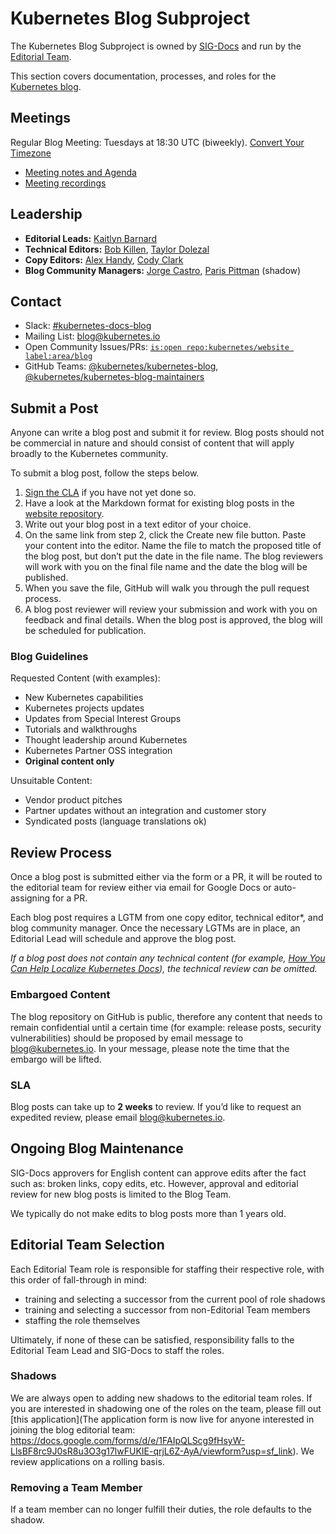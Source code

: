 # Kubernetes Blog Subproject

The Kubernetes Blog Subproject is owned by [SIG-Docs](https://github.com/kubernetes/community/tree/master/sig-docs) and run by the [Editorial Team](#leadership).

This section covers documentation, processes, and roles for the [Kubernetes blog](https://kubernetes.io/blog/).

## Meetings

Regular Blog Meeting: Tuesdays at 18:30 UTC (biweekly). [Convert Your Timezone](http://www.thetimezoneconverter.com/?t=18:30&tz=UTC)

- [Meeting notes and Agenda](https://docs.google.com/document/d/1W5MKkaQGd3YKKZINzj1tJAQbql5R_Y4KAHlFNsJ44Bc/edit?usp=sharing)
- [Meeting recordings](https://www.youtube.com/playlist?list=PL69nYSiGNLP3b5hlx0YV7Lo7DtckM84y8)

## Leadership

- **Editorial Leads:** [Kaitlyn Barnard](https://github.com/kbarnard10)
- **Technical Editors:** [Bob Killen](https://github.com/mrbobbytables), [Taylor Dolezal](https://github.com/onlydole)
- **Copy Editors:** [Alex Handy](https://github.com/vonguard), [Cody Clark](https://github.com/cody-clark)
- **Blog Community Managers:** [Jorge Castro](https://github.com/castrojo), [Paris Pittman](https://github.com/parispittman) (shadow)

## Contact

- Slack: [#kubernetes-docs-blog](https://kubernetes.slack.com/messages/CJDHVD54J)
- Mailing List: [blog@kubernetes.io](mailto:blog@kubernetes.io)
- Open Community Issues/PRs: [`is:open repo:kubernetes/website label:area/blog`](https://github.com/issues?q=is%3Aopen+label%3Aarea%2Fblog+repo%3Akubernetes%2Fwebsite)
- GitHub Teams: [@kubernetes/kubernetes-blog](https://github.com/orgs/kubernetes/teams/kubernetes-blog), [@kubernetes/kubernetes-blog-maintainers](https://github.com/orgs/kubernetes/teams/kubernetes-blog-maintainers)

## Submit a Post

Anyone can write a blog post and submit it for review. Blog posts should not be commercial in nature and should consist of content that will apply broadly to the Kubernetes community.

To submit a blog post, follow the steps below.

1. [Sign the CLA](https://kubernetes.io/docs/contribute/start/#sign-the-cla) if you have not yet done so.
1. Have a look at the Markdown format for existing blog posts in the [website repository](https://github.com/kubernetes/website/tree/master/content/en/blog/_posts).
1. Write out your blog post in a text editor of your choice.
1. On the same link from step 2, click the Create new file button. Paste your content into the editor. Name the file to match the proposed title of the blog post, but don’t put the date in the file name. The blog reviewers will work with you on the final file name and the date the blog will be published.
1. When you save the file, GitHub will walk you through the pull request process.
1. A blog post reviewer will review your submission and work with you on feedback and final details. When the blog post is approved, the blog will be scheduled for publication.

### Blog Guidelines

Requested Content (with examples):

- New Kubernetes capabilities
- Kubernetes projects updates
- Updates from Special Interest Groups
- Tutorials and walkthroughs
- Thought leadership around Kubernetes
- Kubernetes Partner OSS integration
- **Original content only**

Unsuitable Content:

- Vendor product pitches
- Partner updates without an integration and customer story
- Syndicated posts (language translations ok)

## Review Process

Once a blog post is submitted either via the form or a PR, it will be routed to the editorial team for review either via email for Google Docs or auto-assigning for a PR.

Each blog post requires a LGTM from one copy editor, technical editor\*, and blog community manager. Once the necessary LGTMs are in place, an Editorial Lead will schedule and approve the blog post.

_If a blog post does not contain any technical content (for example, [How You Can Help Localize Kubernetes Docs](https://kubernetes.io/blog/2019/04/26/how-you-can-help-localize-kubernetes-docs/)), the technical review can be omitted._

### Embargoed Content

The blog repository on GitHub is public, therefore any content that needs to remain confidential until a certain time (for example: release posts, security vulnerabilities) should be proposed by email message to [blog@kubernetes.io](mailto:blog@kubernetes.io). In your message, please note the time that the embargo will be lifted.

### SLA

Blog posts can take up to **2 weeks** to review. If you’d like to request an expedited review, please email [blog@kubernetes.io](mailto:blog@kubernetes.io).

## Ongoing Blog Maintenance

SIG-Docs approvers for English content can approve edits after the fact such as: broken links, copy edits, etc. However, approval and editorial review for new blog posts is limited to the Blog Team.

We typically do not make edits to blog posts more than 1 years old.

## Editorial Team Selection

Each Editorial Team role is responsible for staffing their respective role, with this order of fall-through in mind:

- training and selecting a successor from the current pool of role shadows
- training and selecting a successor from non-Editorial Team members
- staffing the role themselves

Ultimately, if none of these can be satisfied, responsibility falls to the Editorial Team Lead and SIG-Docs to staff the roles.

### Shadows

We are always open to adding new shadows to the editorial team roles. If you are interested in shadowing one of the roles on the team, please fill out [this application](The application form is now live for anyone interested in joining the blog editorial team: https://docs.google.com/forms/d/e/1FAIpQLScg9fHsyW-LlsBF8rc9J0sR8u3O3g17lwFUKIE-qrjL6Z-AyA/viewform?usp=sf_link). We review applications on a rolling basis.

### Removing a Team Member

If a team member can no longer fulfill their duties, the role defaults to the shadow.
